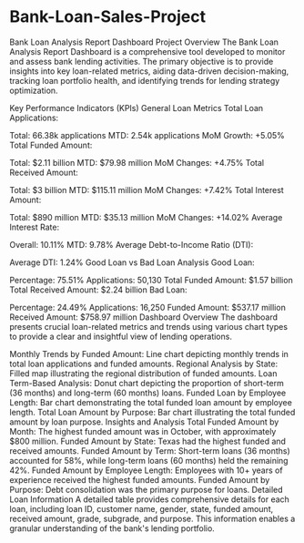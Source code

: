 # Bank-Loan-Sales-Project
Bank Loan Analysis Report Dashboard
Project Overview
The Bank Loan Analysis Report Dashboard is a comprehensive tool developed to monitor and assess bank lending activities. The primary objective is to provide insights into key loan-related metrics, aiding data-driven decision-making, tracking loan portfolio health, and identifying trends for lending strategy optimization.

Key Performance Indicators (KPIs)
General Loan Metrics
Total Loan Applications:

Total: 66.38k applications
MTD: 2.54k applications
MoM Growth: +5.05%
Total Funded Amount:

Total: $2.11 billion
MTD: $79.98 million
MoM Changes: +4.75%
Total Received Amount:

Total: $3 billion
MTD: $115.11 million
MoM Changes: +7.42%
Total Interest Amount:

Total: $890 million
MTD: $35.13 million
MoM Changes: +14.02%
Average Interest Rate:

Overall: 10.11%
MTD: 9.78%
Average Debt-to-Income Ratio (DTI):

Average DTI: 1.24%
Good Loan vs Bad Loan Analysis
Good Loan:

Percentage: 75.51%
Applications: 50,130
Total Funded Amount: $1.57 billion
Total Received Amount: $2.24 billion
Bad Loan:

Percentage: 24.49%
Applications: 16,250
Funded Amount: $537.17 million
Received Amount: $758.97 million
Dashboard Overview
The dashboard presents crucial loan-related metrics and trends using various chart types to provide a clear and insightful view of lending operations.

Monthly Trends by Funded Amount: Line chart depicting monthly trends in total loan applications and funded amounts.
Regional Analysis by State: Filled map illustrating the regional distribution of funded amounts.
Loan Term-Based Analysis: Donut chart depicting the proportion of short-term (36 months) and long-term (60 months) loans.
Funded Loan by Employee Length: Bar chart demonstrating the total funded loan amount by employee length.
Total Loan Amount by Purpose: Bar chart illustrating the total funded amount by loan purpose.
Insights and Analysis
Total Funded Amount by Month: The highest funded amount was in October, with approximately $800 million.
Funded Amount by State: Texas had the highest funded and received amounts.
Funded Amount by Term: Short-term loans (36 months) accounted for 58%, while long-term loans (60 months) held the remaining 42%.
Funded Amount by Employee Length: Employees with 10+ years of experience received the highest funded amounts.
Funded Amount by Purpose: Debt consolidation was the primary purpose for loans.
Detailed Loan Information
A detailed table provides comprehensive details for each loan, including loan ID, customer name, gender, state, funded amount, received amount, grade, subgrade, and purpose. This information enables a granular understanding of the bank's lending portfolio.
